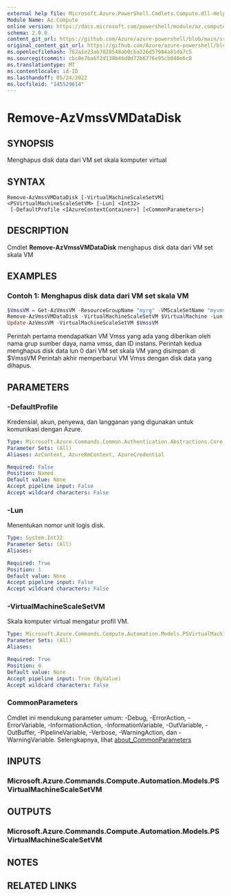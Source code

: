 ```yaml
---
external help file: Microsoft.Azure.PowerShell.Cmdlets.Compute.dll-Help.xml
Module Name: Az.Compute
online version: https://docs.microsoft.com/powershell/module/az.compute/remove-azvmssvmdatadisk
schema: 2.0.0
content_git_url: https://github.com/Azure/azure-powershell/blob/main/src/Compute/Compute/help/Remove-AzVmssVMDataDisk.md
original_content_git_url: https://github.com/Azure/azure-powershell/blob/main/src/Compute/Compute/help/Remove-AzVmssVMDataDisk.md
ms.openlocfilehash: 762a1e23ab7028548ab0cba326d57984a81da7c5
ms.sourcegitcommit: cbc0e7ba6f2d138b46d0d72b6776e95cb040e6c8
ms.translationtype: MT
ms.contentlocale: id-ID
ms.lasthandoff: 05/24/2022
ms.locfileid: "145529614"
---
```

# Remove-AzVmssVMDataDisk

## SYNOPSIS
Menghapus disk data dari VM set skala komputer virtual

## SYNTAX

```
Remove-AzVmssVMDataDisk [-VirtualMachineScaleSetVM] <PSVirtualMachineScaleSetVM> [-Lun] <Int32>
 [-DefaultProfile <IAzureContextContainer>] [<CommonParameters>]
```

## DESCRIPTION
Cmdlet **Remove-AzVmssVMDataDisk** menghapus disk data dari VM set skala VM

## EXAMPLES

### Contoh 1: Menghapus disk data dari VM set skala VM
```powershell
$VmssVM = Get-AzVmssVM -ResourceGroupName "myrg" -VMScaleSetName "myvmss" -InstanceId 0 
Remove-AzVmssVMDataDisk -VirtualMachineScaleSetVM $VirtualMachine -Lun 0
Update-AzVmssVM -VirtualMachineScaleSetVM $VmssVM
```

Perintah pertama mendapatkan VM Vmss yang ada yang diberikan oleh nama grup sumber daya, nama vmss, dan ID instans.
Perintah kedua menghapus disk data lun 0 dari VM set skala VM yang disimpan di $VmssVM Perintah akhir memperbarui VM Vmss dengan disk data yang dihapus.

## PARAMETERS

### -DefaultProfile
Kredensial, akun, penyewa, dan langganan yang digunakan untuk komunikasi dengan Azure.

```yaml
Type: Microsoft.Azure.Commands.Common.Authentication.Abstractions.Core.IAzureContextContainer
Parameter Sets: (All)
Aliases: AzContext, AzureRmContext, AzureCredential

Required: False
Position: Named
Default value: None
Accept pipeline input: False
Accept wildcard characters: False
```

### -Lun
Menentukan nomor unit logis disk.

```yaml
Type: System.Int32
Parameter Sets: (All)
Aliases:

Required: True
Position: 1
Default value: None
Accept pipeline input: False
Accept wildcard characters: False
```

### -VirtualMachineScaleSetVM
Skala komputer virtual mengatur profil VM.

```yaml
Type: Microsoft.Azure.Commands.Compute.Automation.Models.PSVirtualMachineScaleSetVM
Parameter Sets: (All)
Aliases:

Required: True
Position: 0
Default value: None
Accept pipeline input: True (ByValue)
Accept wildcard characters: False
```

### CommonParameters
Cmdlet ini mendukung parameter umum: -Debug, -ErrorAction, -ErrorVariable, -InformationAction, -InformationVariable, -OutVariable, -OutBuffer, -PipelineVariable, -Verbose, -WarningAction, dan -WarningVariable. Selengkapnya, lihat [about_CommonParameters](http://go.microsoft.com/fwlink/?LinkID=113216)

## INPUTS

### Microsoft.Azure.Commands.Compute.Automation.Models.PSVirtualMachineScaleSetVM

## OUTPUTS

### Microsoft.Azure.Commands.Compute.Automation.Models.PSVirtualMachineScaleSetVM

## NOTES

## RELATED LINKS

